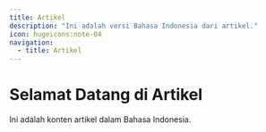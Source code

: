 ```yaml
---
title: Artikel
description: "Ini adalah versi Bahasa Indonesia dari artikel."
icon: hugeicons:note-04
navigation:
  - title: Artikel
---
```


# Selamat Datang di Artikel

Ini adalah konten artikel dalam Bahasa Indonesia.

